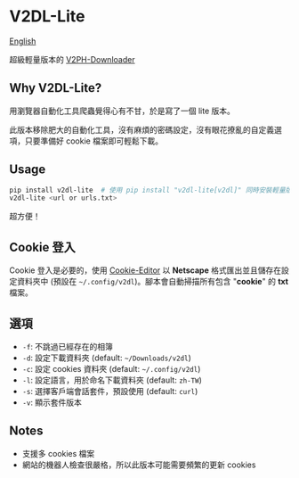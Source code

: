 # V2DL-Lite  
[English](/README.en.md)

超級輕量版本的 [V2PH-Downloader](https://github.com/ZhenShuo2021/V2PH-Downloader)

## Why V2DL-Lite?  
用瀏覽器自動化工具爬蟲覺得心有不甘，於是寫了一個 lite 版本。

此版本移除肥大的自動化工具，沒有麻煩的密碼設定，沒有眼花撩亂的自定義選項，只要準備好 cookie 檔案即可輕鬆下載。

## Usage

```sh  
pip install v2dl-lite  # 使用 pip install "v2dl-lite[v2dl]" 同時安裝輕量版和原版
v2dl-lite <url or urls.txt>  
```  

超方便！

## Cookie 登入  
Cookie 登入是必要的，使用 [Cookie-Editor](https://chromewebstore.google.com/detail/cookie-editor/hlkenndednhfkekhgcdicdfddnkalmdm) 以 **Netscape** 格式匯出並且儲存在設定資料夾中 (預設在 `~/.config/v2dl`)。腳本會自動掃描所有包含  "**cookie**" 的 **txt** 檔案。

## 選項  
- `-f`: 不跳過已經存在的相簿  
- `-d`: 設定下載資料夾 (default: `~/Downloads/v2dl`)  
- `-c`: 設定 cookies 資料夾 (default: `~/.config/v2dl`)  
- `-l`: 設定語言，用於命名下載資料夾 (default: `zh-TW`)  
- `-s`: 選擇客戶端會話套件，預設使用 (default: `curl`)  
- `-v`: 顯示套件版本  

## Notes  
- 支援多 cookies 檔案  
- 網站的機器人檢查很嚴格，所以此版本可能需要頻繁的更新 cookies
